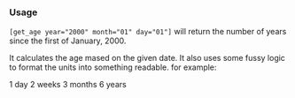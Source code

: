 ### Usage

`[get_age year="2000" month="01" day="01"]` will return the number of years 
since the first of January, 2000.

It calculates the age mased on the given date. It also uses some fussy logic to
format the units into something readable.
for example:

1 day
2 weeks
3 months
6 years
